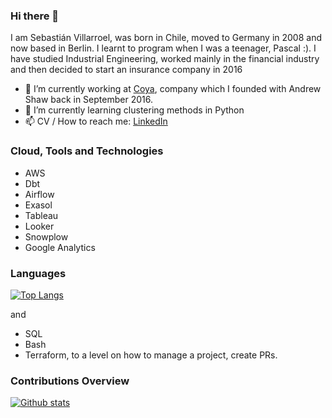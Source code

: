 ### Hi there 👋
I am Sebastián Villarroel, was born in Chile, moved to Germany in 2008 and now based in Berlin.
I learnt to program when I was a teenager, Pascal :). I have studied Industrial Engineering, worked mainly in the financial industry and then decided to start an insurance company in 2016

- 🔭 I’m currently working at [Coya](https://www.coya.com), company which I founded with Andrew Shaw back in September 2016.
- 🌱 I’m currently learning clustering methods in Python
- 📫 CV / How to reach me: [LinkedIn](https://www.linkedin.com/in/sebastianvillarroel)

### Cloud, Tools and Technologies

- AWS
- Dbt
- Airflow
- Exasol
- Tableau
- Looker
- Snowplow
- Google Analytics

### Languages

[![Top Langs](https://github-readme-stats.vercel.app/api/top-langs/?username=sebastianvillarroel&layout=compact&langs_count=10)](https://github.com/sebastianvillarroel)

and
- SQL
- Bash
- Terraform, to a level on how to manage a project, create PRs.

### Contributions Overview

[![Github stats](https://github-readme-stats.vercel.app/api?username=sebastianvillarroel&count_private=true)](https://github.com/sebastianvillarroel/)
